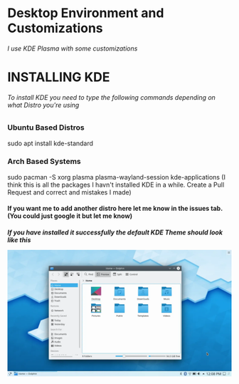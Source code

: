 # Desktop Environment and Customizations

<h6> I use KDE Plasma with some customizations </h6>

# INSTALLING KDE
<h6> To install KDE you need to type the following commands depending on what Distro you're using </h6>

<h3> Ubuntu Based Distros </h3>
sudo apt install kde-standard

<h3> Arch Based Systems </h3>
sudo pacman -S xorg plasma plasma-wayland-session kde-applications (I think this is all the packages I havn't installed KDE in a while. Create a Pull Request and correct and mistakes I made)

<h4> If you want me to add another distro here let me know in the issues tab. (You could just google it but let me know)

<h5> If you have installed it successfully the default KDE Theme should look like this

![kdedesktop](assets/images/kdedesktop.png)
